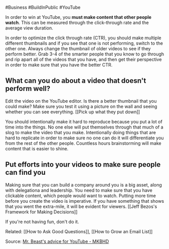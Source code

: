 #Business #BuildInPublic #YouTube

In order to win at YouTube, you **must make content that other people watch**. This can be measured through the click-through rate and the average view duration. 

In order to optimize the click through rate (CTR), you should make multiple different thumbnails and if you see that one is not performing, switch to the other one. Always change the thumbnail of older videos to see if they perform better. Grab 3-4 of the smarter people that you know to go through and rip apart all of the videos that you have, and then get their perspective in order to make sure that you have the better CTR. 

## What can you do about a video that doesn't perform well?

Edit the video on the YouTube editor. Is there a better thumbnail that you could make? Make sure you test it using a picture on the wall and seeing whether you can see everything.  [[Pick up what they put down]]

You should intentionally make it hard to reproduce because you put a lot of time into the things. No one else will put themselves through that much of a slog to make the video that you make. Intentionally doing things that are hard to replicate in order to make sure no one can do it will differentiate you from the rest of the other people. Countless hours brainstorming will make content that is easier to shine. 

## Put efforts into your videos to make sure people can find you 

Making sure that you can build a company around you is a big asset, along with delegationa and leadership. You need to make sure that you have clickable content, which people would want to watch. Putting more time before you create the video is imperative. If you have something that shows that you went the extra-mile, it will be evident for viewers. [[Jeff Bezos's Framework for Making Decisions]]

If you're not having fun, don't do it. 

Related: [[How to Ask Good Questions]], [[How to Grow an Email List]]

Source: [Mr. Beast's advice for YouTube - MKBHD](https://podcasts.apple.com/us/podcast/mr-beasts-journey-to-50m-subscribers-his-current-content/id1474429475?i=1000506166319)